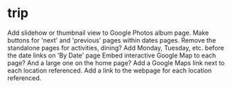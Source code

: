 # trip

Add slidehow or thumbnail view to Google Photos album page.
Make buttons for 'next' and 'previous' pages within dates pages.
Remove the standalone pages for activities, dining?
Add Monday, Tuesday, etc. before the date links on 'By Date' page
Embed interactive Google Map to each page? And a large one on the home page?
Add a Google Maps link next to each location referenced.
Add a link to the webpage for each location referenced.
